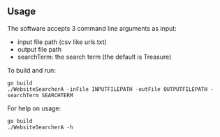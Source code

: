 ## Usage

The software accepts 3 command line arguments as input:
* input file path (csv like urls.txt)
* output file path
* searchTerm: the search term (the default is Treasure)

To build and run:

    go build
    ./WebsiteSearcherA -inFile INPUTFILEPATH -outFile OUTPUTFILEPATH -searchTerm SEARCHTERM

For help on usage:

    go build
    ./WebsiteSearcherA -h
